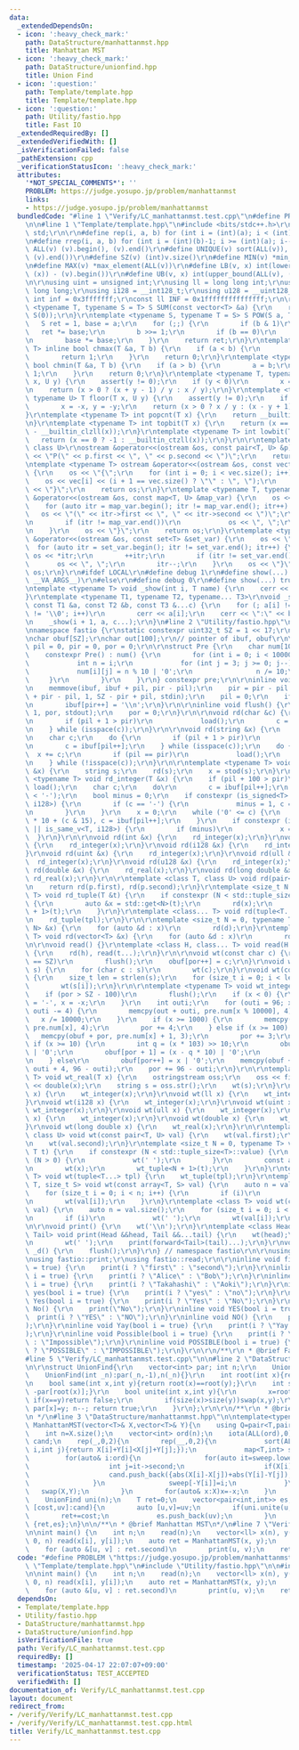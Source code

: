 ```yaml
---
data:
  _extendedDependsOn:
  - icon: ':heavy_check_mark:'
    path: DataStructure/manhattanmst.hpp
    title: Manhattan MST
  - icon: ':heavy_check_mark:'
    path: DataStructure/unionfind.hpp
    title: Union Find
  - icon: ':question:'
    path: Template/template.hpp
    title: Template/template.hpp
  - icon: ':question:'
    path: Utility/fastio.hpp
    title: Fast IO
  _extendedRequiredBy: []
  _extendedVerifiedWith: []
  _isVerificationFailed: false
  _pathExtension: cpp
  _verificationStatusIcon: ':heavy_check_mark:'
  attributes:
    '*NOT_SPECIAL_COMMENTS*': ''
    PROBLEM: https://judge.yosupo.jp/problem/manhattanmst
    links:
    - https://judge.yosupo.jp/problem/manhattanmst
  bundledCode: "#line 1 \"Verify/LC_manhattanmst.test.cpp\"\n#define PROBLEM \"https://judge.yosupo.jp/problem/manhattanmst\"\
    \n\n#line 1 \"Template/template.hpp\"\n#include <bits/stdc++.h>\r\nusing namespace\
    \ std;\r\n\r\n#define rep(i, a, b) for (int i = (int)(a); i < (int)(b); i++)\r\
    \n#define rrep(i, a, b) for (int i = (int)(b)-1; i >= (int)(a); i--)\r\n#define\
    \ ALL(v) (v).begin(), (v).end()\r\n#define UNIQUE(v) sort(ALL(v)), (v).erase(unique(ALL(v)),\
    \ (v).end())\r\n#define SZ(v) (int)v.size()\r\n#define MIN(v) *min_element(ALL(v))\r\
    \n#define MAX(v) *max_element(ALL(v))\r\n#define LB(v, x) int(lower_bound(ALL(v),\
    \ (x)) - (v).begin())\r\n#define UB(v, x) int(upper_bound(ALL(v), (x)) - (v).begin())\r\
    \n\r\nusing uint = unsigned int;\r\nusing ll = long long int;\r\nusing ull = unsigned\
    \ long long;\r\nusing i128 = __int128_t;\r\nusing u128 = __uint128_t;\r\nconst\
    \ int inf = 0x3fffffff;\r\nconst ll INF = 0x1fffffffffffffff;\r\n\r\ntemplate\
    \ <typename T, typename S = T> S SUM(const vector<T> &a) {\r\n    return accumulate(ALL(a),\
    \ S(0));\r\n}\r\ntemplate <typename S, typename T = S> S POW(S a, T b) {\r\n \
    \   S ret = 1, base = a;\r\n    for (;;) {\r\n        if (b & 1)\r\n         \
    \   ret *= base;\r\n        b >>= 1;\r\n        if (b == 0)\r\n            break;\r\
    \n        base *= base;\r\n    }\r\n    return ret;\r\n}\r\ntemplate <typename\
    \ T> inline bool chmax(T &a, T b) {\r\n    if (a < b) {\r\n        a = b;\r\n\
    \        return 1;\r\n    }\r\n    return 0;\r\n}\r\ntemplate <typename T> inline\
    \ bool chmin(T &a, T b) {\r\n    if (a > b) {\r\n        a = b;\r\n        return\
    \ 1;\r\n    }\r\n    return 0;\r\n}\r\ntemplate <typename T, typename U> T ceil(T\
    \ x, U y) {\r\n    assert(y != 0);\r\n    if (y < 0)\r\n        x = -x, y = -y;\r\
    \n    return (x > 0 ? (x + y - 1) / y : x / y);\r\n}\r\ntemplate <typename T,\
    \ typename U> T floor(T x, U y) {\r\n    assert(y != 0);\r\n    if (y < 0)\r\n\
    \        x = -x, y = -y;\r\n    return (x > 0 ? x / y : (x - y + 1) / y);\r\n\
    }\r\ntemplate <typename T> int popcnt(T x) {\r\n    return __builtin_popcountll(x);\r\
    \n}\r\ntemplate <typename T> int topbit(T x) {\r\n    return (x == 0 ? -1 : 63\
    \ - __builtin_clzll(x));\r\n}\r\ntemplate <typename T> int lowbit(T x) {\r\n \
    \   return (x == 0 ? -1 : __builtin_ctzll(x));\r\n}\r\n\r\ntemplate <class T,\
    \ class U>\r\nostream &operator<<(ostream &os, const pair<T, U> &p) {\r\n    os\
    \ << \"P(\" << p.first << \", \" << p.second << \")\";\r\n    return os;\r\n}\r\
    \ntemplate <typename T> ostream &operator<<(ostream &os, const vector<T> &vec)\
    \ {\r\n    os << \"{\";\r\n    for (int i = 0; i < vec.size(); i++) {\r\n    \
    \    os << vec[i] << (i + 1 == vec.size() ? \"\" : \", \");\r\n    }\r\n    os\
    \ << \"}\";\r\n    return os;\r\n}\r\ntemplate <typename T, typename U>\r\nostream\
    \ &operator<<(ostream &os, const map<T, U> &map_var) {\r\n    os << \"{\";\r\n\
    \    for (auto itr = map_var.begin(); itr != map_var.end(); itr++) {\r\n     \
    \   os << \"(\" << itr->first << \", \" << itr->second << \")\";\r\n        itr++;\r\
    \n        if (itr != map_var.end())\r\n            os << \", \";\r\n        itr--;\r\
    \n    }\r\n    os << \"}\";\r\n    return os;\r\n}\r\ntemplate <typename T> ostream\
    \ &operator<<(ostream &os, const set<T> &set_var) {\r\n    os << \"{\";\r\n  \
    \  for (auto itr = set_var.begin(); itr != set_var.end(); itr++) {\r\n       \
    \ os << *itr;\r\n        ++itr;\r\n        if (itr != set_var.end())\r\n     \
    \       os << \", \";\r\n        itr--;\r\n    }\r\n    os << \"}\";\r\n    return\
    \ os;\r\n}\r\n#ifdef LOCAL\r\n#define debug 1\r\n#define show(...) _show(0, #__VA_ARGS__,\
    \ __VA_ARGS__)\r\n#else\r\n#define debug 0\r\n#define show(...) true\r\n#endif\r\
    \ntemplate <typename T> void _show(int i, T name) {\r\n    cerr << '\\n';\r\n\
    }\r\ntemplate <typename T1, typename T2, typename... T3>\r\nvoid _show(int i,\
    \ const T1 &a, const T2 &b, const T3 &...c) {\r\n    for (; a[i] != ',' && a[i]\
    \ != '\\0'; i++)\r\n        cerr << a[i];\r\n    cerr << \":\" << b << \" \";\r\
    \n    _show(i + 1, a, c...);\r\n}\n#line 2 \"Utility/fastio.hpp\"\n#include <unistd.h>\r\
    \nnamespace fastio {\r\nstatic constexpr uint32_t SZ = 1 << 17;\r\nchar ibuf[SZ];\r\
    \nchar obuf[SZ];\r\nchar out[100];\r\n// pointer of ibuf, obuf\r\n\r\nuint32_t\
    \ pil = 0, pir = 0, por = 0;\r\n\r\nstruct Pre {\r\n    char num[10000][4];\r\n\
    \    constexpr Pre() : num() {\r\n        for (int i = 0; i < 10000; i++) {\r\n\
    \            int n = i;\r\n            for (int j = 3; j >= 0; j--) {\r\n    \
    \            num[i][j] = n % 10 | '0';\r\n                n /= 10;\r\n       \
    \     }\r\n        }\r\n    }\r\n} constexpr pre;\r\n\r\ninline void load() {\r\
    \n    memmove(ibuf, ibuf + pil, pir - pil);\r\n    pir = pir - pil + fread(ibuf\
    \ + pir - pil, 1, SZ - pir + pil, stdin);\r\n    pil = 0;\r\n    if (pir < SZ)\r\
    \n        ibuf[pir++] = '\\n';\r\n}\r\n\r\ninline void flush() {\r\n    fwrite(obuf,\
    \ 1, por, stdout);\r\n    por = 0;\r\n}\r\n\r\nvoid rd(char &c) {\r\n    do {\r\
    \n        if (pil + 1 > pir)\r\n            load();\r\n        c = ibuf[pil++];\r\
    \n    } while (isspace(c));\r\n}\r\n\r\nvoid rd(string &x) {\r\n    x.clear();\r\
    \n    char c;\r\n    do {\r\n        if (pil + 1 > pir)\r\n            load();\r\
    \n        c = ibuf[pil++];\r\n    } while (isspace(c));\r\n    do {\r\n      \
    \  x += c;\r\n        if (pil == pir)\r\n            load();\r\n        c = ibuf[pil++];\r\
    \n    } while (!isspace(c));\r\n}\r\n\r\ntemplate <typename T> void rd_real(T\
    \ &x) {\r\n    string s;\r\n    rd(s);\r\n    x = stod(s);\r\n}\r\n\r\ntemplate\
    \ <typename T> void rd_integer(T &x) {\r\n    if (pil + 100 > pir)\r\n       \
    \ load();\r\n    char c;\r\n    do\r\n        c = ibuf[pil++];\r\n    while (c\
    \ < '-');\r\n    bool minus = 0;\r\n    if constexpr (is_signed<T>::value || is_same_v<T,\
    \ i128>) {\r\n        if (c == '-') {\r\n            minus = 1, c = ibuf[pil++];\r\
    \n        }\r\n    }\r\n    x = 0;\r\n    while ('0' <= c) {\r\n        x = x\
    \ * 10 + (c & 15), c = ibuf[pil++];\r\n    }\r\n    if constexpr (is_signed<T>::value\
    \ || is_same_v<T, i128>) {\r\n        if (minus)\r\n            x = -x;\r\n  \
    \  }\r\n}\r\n\r\nvoid rd(int &x) {\r\n    rd_integer(x);\r\n}\r\nvoid rd(ll &x)\
    \ {\r\n    rd_integer(x);\r\n}\r\nvoid rd(i128 &x) {\r\n    rd_integer(x);\r\n\
    }\r\nvoid rd(uint &x) {\r\n    rd_integer(x);\r\n}\r\nvoid rd(ull &x) {\r\n  \
    \  rd_integer(x);\r\n}\r\nvoid rd(u128 &x) {\r\n    rd_integer(x);\r\n}\r\nvoid\
    \ rd(double &x) {\r\n    rd_real(x);\r\n}\r\nvoid rd(long double &x) {\r\n   \
    \ rd_real(x);\r\n}\r\n\r\ntemplate <class T, class U> void rd(pair<T, U> &p) {\r\
    \n    return rd(p.first), rd(p.second);\r\n}\r\ntemplate <size_t N = 0, typename\
    \ T> void rd_tuple(T &t) {\r\n    if constexpr (N < std::tuple_size<T>::value)\
    \ {\r\n        auto &x = std::get<N>(t);\r\n        rd(x);\r\n        rd_tuple<N\
    \ + 1>(t);\r\n    }\r\n}\r\ntemplate <class... T> void rd(tuple<T...> &tpl) {\r\
    \n    rd_tuple(tpl);\r\n}\r\n\r\ntemplate <size_t N = 0, typename T> void rd(array<T,\
    \ N> &x) {\r\n    for (auto &d : x)\r\n        rd(d);\r\n}\r\ntemplate <class\
    \ T> void rd(vector<T> &x) {\r\n    for (auto &d : x)\r\n        rd(d);\r\n}\r\
    \n\r\nvoid read() {}\r\ntemplate <class H, class... T> void read(H &h, T &...t)\
    \ {\r\n    rd(h), read(t...);\r\n}\r\n\r\nvoid wt(const char c) {\r\n    if (por\
    \ == SZ)\r\n        flush();\r\n    obuf[por++] = c;\r\n}\r\nvoid wt(const string\
    \ s) {\r\n    for (char c : s)\r\n        wt(c);\r\n}\r\nvoid wt(const char *s)\
    \ {\r\n    size_t len = strlen(s);\r\n    for (size_t i = 0; i < len; i++)\r\n\
    \        wt(s[i]);\r\n}\r\n\r\ntemplate <typename T> void wt_integer(T x) {\r\n\
    \    if (por > SZ - 100)\r\n        flush();\r\n    if (x < 0) {\r\n        obuf[por++]\
    \ = '-', x = -x;\r\n    }\r\n    int outi;\r\n    for (outi = 96; x >= 10000;\
    \ outi -= 4) {\r\n        memcpy(out + outi, pre.num[x % 10000], 4);\r\n     \
    \   x /= 10000;\r\n    }\r\n    if (x >= 1000) {\r\n        memcpy(obuf + por,\
    \ pre.num[x], 4);\r\n        por += 4;\r\n    } else if (x >= 100) {\r\n     \
    \   memcpy(obuf + por, pre.num[x] + 1, 3);\r\n        por += 3;\r\n    } else\
    \ if (x >= 10) {\r\n        int q = (x * 103) >> 10;\r\n        obuf[por] = q\
    \ | '0';\r\n        obuf[por + 1] = (x - q * 10) | '0';\r\n        por += 2;\r\
    \n    } else\r\n        obuf[por++] = x | '0';\r\n    memcpy(obuf + por, out +\
    \ outi + 4, 96 - outi);\r\n    por += 96 - outi;\r\n}\r\n\r\ntemplate <typename\
    \ T> void wt_real(T x) {\r\n    ostringstream oss;\r\n    oss << fixed << setprecision(15)\
    \ << double(x);\r\n    string s = oss.str();\r\n    wt(s);\r\n}\r\n\r\nvoid wt(int\
    \ x) {\r\n    wt_integer(x);\r\n}\r\nvoid wt(ll x) {\r\n    wt_integer(x);\r\n\
    }\r\nvoid wt(i128 x) {\r\n    wt_integer(x);\r\n}\r\nvoid wt(uint x) {\r\n   \
    \ wt_integer(x);\r\n}\r\nvoid wt(ull x) {\r\n    wt_integer(x);\r\n}\r\nvoid wt(u128\
    \ x) {\r\n    wt_integer(x);\r\n}\r\nvoid wt(double x) {\r\n    wt_real(x);\r\n\
    }\r\nvoid wt(long double x) {\r\n    wt_real(x);\r\n}\r\n\r\ntemplate <class T,\
    \ class U> void wt(const pair<T, U> val) {\r\n    wt(val.first);\r\n    wt(' ');\r\
    \n    wt(val.second);\r\n}\r\ntemplate <size_t N = 0, typename T> void wt_tuple(const\
    \ T t) {\r\n    if constexpr (N < std::tuple_size<T>::value) {\r\n        if constexpr\
    \ (N > 0) {\r\n            wt(' ');\r\n        }\r\n        const auto x = std::get<N>(t);\r\
    \n        wt(x);\r\n        wt_tuple<N + 1>(t);\r\n    }\r\n}\r\ntemplate <class...\
    \ T> void wt(tuple<T...> tpl) {\r\n    wt_tuple(tpl);\r\n}\r\ntemplate <class\
    \ T, size_t S> void wt(const array<T, S> val) {\r\n    auto n = val.size();\r\n\
    \    for (size_t i = 0; i < n; i++) {\r\n        if (i)\r\n            wt(' ');\r\
    \n        wt(val[i]);\r\n    }\r\n}\r\ntemplate <class T> void wt(const vector<T>\
    \ val) {\r\n    auto n = val.size();\r\n    for (size_t i = 0; i < n; i++) {\r\
    \n        if (i)\r\n            wt(' ');\r\n        wt(val[i]);\r\n    }\r\n}\r\
    \n\r\nvoid print() {\r\n    wt('\\n');\r\n}\r\ntemplate <class Head, class...\
    \ Tail> void print(Head &&head, Tail &&...tail) {\r\n    wt(head);\r\n    if (sizeof...(Tail))\r\
    \n        wt(' ');\r\n    print(forward<Tail>(tail)...);\r\n}\r\nvoid __attribute__((destructor))\
    \ _d() {\r\n    flush();\r\n}\r\n} // namespace fastio\r\n\r\nusing fastio::flush;\r\
    \nusing fastio::print;\r\nusing fastio::read;\r\n\r\ninline void first(bool i\
    \ = true) {\r\n    print(i ? \"first\" : \"second\");\r\n}\r\ninline void Alice(bool\
    \ i = true) {\r\n    print(i ? \"Alice\" : \"Bob\");\r\n}\r\ninline void Takahashi(bool\
    \ i = true) {\r\n    print(i ? \"Takahashi\" : \"Aoki\");\r\n}\r\ninline void\
    \ yes(bool i = true) {\r\n    print(i ? \"yes\" : \"no\");\r\n}\r\ninline void\
    \ Yes(bool i = true) {\r\n    print(i ? \"Yes\" : \"No\");\r\n}\r\ninline void\
    \ No() {\r\n    print(\"No\");\r\n}\r\ninline void YES(bool i = true) {\r\n  \
    \  print(i ? \"YES\" : \"NO\");\r\n}\r\ninline void NO() {\r\n    print(\"NO\"\
    );\r\n}\r\ninline void Yay(bool i = true) {\r\n    print(i ? \"Yay!\" : \":(\"\
    );\r\n}\r\ninline void Possible(bool i = true) {\r\n    print(i ? \"Possible\"\
    \ : \"Impossible\");\r\n}\r\ninline void POSSIBLE(bool i = true) {\r\n    print(i\
    \ ? \"POSSIBLE\" : \"IMPOSSIBLE\");\r\n}\r\n\r\n/**\r\n * @brief Fast IO\r\n */\n\
    #line 5 \"Verify/LC_manhattanmst.test.cpp\"\n\n#line 2 \"DataStructure/unionfind.hpp\"\
    \n\r\nstruct UnionFind{\r\n    vector<int> par; int n;\r\n    UnionFind(){}\r\n\
    \    UnionFind(int _n):par(_n,-1),n(_n){}\r\n    int root(int x){return par[x]<0?x:par[x]=root(par[x]);}\r\
    \n    bool same(int x,int y){return root(x)==root(y);}\r\n    int size(int x){return\
    \ -par[root(x)];}\r\n    bool unite(int x,int y){\r\n        x=root(x),y=root(y);\
    \ if(x==y)return false;\r\n        if(size(x)>size(y))swap(x,y);\r\n        par[y]+=par[x];\
    \ par[x]=y; n--; return true;\r\n    }\r\n};\r\n\r\n/**\r\n * @brief Union Find\r\
    \n */\n#line 3 \"DataStructure/manhattanmst.hpp\"\n\ntemplate<typename T>pair<T,vector<pair<int,int>>>\
    \ ManhattanMST(vector<T>& X,vector<T>& Y){\n    using Q=pair<T,pair<int,int>>;\n\
    \    int n=X.size();\n    vector<int> ord(n);\n    iota(ALL(ord),0);\n    vector<Q>\
    \ cand;\n    rep(_,0,2){\n        rep(__,0,2){\n            sort(ALL(ord),[&](int\
    \ i,int j){return X[i]+Y[i]<X[j]+Y[j];});\n            map<T,int> sweep;\n   \
    \         for(auto& i:ord){\n                for(auto it=sweep.lower_bound(-Y[i]);it!=sweep.end();it=sweep.erase(it)){\n\
    \                    int j=it->second;\n                    if(X[i]-X[j]<Y[i]-Y[j])break;\n\
    \                    cand.push_back({abs(X[i]-X[j])+abs(Y[i]-Y[j]),{i,j}});\n\
    \                }\n                sweep[-Y[i]]=i;\n            }\n         \
    \   swap(X,Y);\n        }\n        for(auto& x:X)x=-x;\n    }\n    sort(ALL(cand));\n\
    \    UnionFind uni(n);\n    T ret=0;\n    vector<pair<int,int>> es;\n    for(auto&\
    \ [cost,uv]:cand){\n        auto [u,v]=uv;\n        if(uni.unite(u,v)){\n    \
    \        ret+=cost;\n            es.push_back(uv);\n        }\n    }\n    return\
    \ {ret,es};\n}\n\n/**\n * @brief Manhattan MST\n*/\n#line 7 \"Verify/LC_manhattanmst.test.cpp\"\
    \n\nint main() {\n    int n;\n    read(n);\n    vector<ll> x(n), y(n);\n    rep(i,\
    \ 0, n) read(x[i], y[i]);\n    auto ret = ManhattanMST(x, y);\n    print(ret.first);\n\
    \    for (auto &[u, v] : ret.second)\n        print(u, v);\n    return 0;\n}\n"
  code: "#define PROBLEM \"https://judge.yosupo.jp/problem/manhattanmst\"\n\n#include\
    \ \"Template/template.hpp\"\n#include \"Utility/fastio.hpp\"\n\n#include \"DataStructure/manhattanmst.hpp\"\
    \n\nint main() {\n    int n;\n    read(n);\n    vector<ll> x(n), y(n);\n    rep(i,\
    \ 0, n) read(x[i], y[i]);\n    auto ret = ManhattanMST(x, y);\n    print(ret.first);\n\
    \    for (auto &[u, v] : ret.second)\n        print(u, v);\n    return 0;\n}"
  dependsOn:
  - Template/template.hpp
  - Utility/fastio.hpp
  - DataStructure/manhattanmst.hpp
  - DataStructure/unionfind.hpp
  isVerificationFile: true
  path: Verify/LC_manhattanmst.test.cpp
  requiredBy: []
  timestamp: '2025-04-17 22:07:07+09:00'
  verificationStatus: TEST_ACCEPTED
  verifiedWith: []
documentation_of: Verify/LC_manhattanmst.test.cpp
layout: document
redirect_from:
- /verify/Verify/LC_manhattanmst.test.cpp
- /verify/Verify/LC_manhattanmst.test.cpp.html
title: Verify/LC_manhattanmst.test.cpp
---
```

